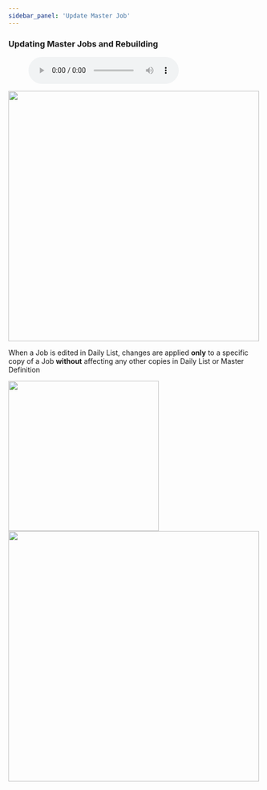 ```yaml
---
sidebar_panel: 'Update Master Job'
---
```


### Updating Master Jobs and Rebuilding

<figure>
    <audio
        controls
        src="audiobasic/UpdatingMasterJobsandRebuilding.mp3">
            Your browser does not support the
            <code>audio</code> element.
    </audio>
</figure>

<a href="imgbasic/Picture64.png" target="_blank"><img src="imgbasic/Picture64.png" width="500"></img></a>  

When a Job is edited in Daily List, changes are applied **only** to a specific copy of a Job **without** affecting any other copies in Daily List or Master Definition   

<a href="imgbasic/Picture65.png" target="_blank"><img src="imgbasic/Picture65.png" width="300"></img></a>  
<a href="imgbasic/Picture66.png" target="_blank"><img src="imgbasic/Picture66.png" width="500"></img></a>  